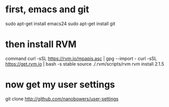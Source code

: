 


# first, emacs and git

sudo apt-get install emacs24
sudo apt-get install git

# then install RVM

command curl -sSL https://rvm.io/mpapis.asc | gpg --import -
curl -sSL https://get.rvm.io | bash -s stable
source ./.rvm/scripts/rvm
rvm install 2.1.5

# now get my user settings
git clone http://github.com/nanobowers/user-settings
